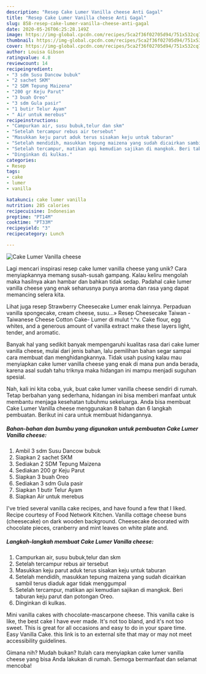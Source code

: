 ```yaml
---
description: "Resep Cake Lumer Vanilla cheese Anti Gagal"
title: "Resep Cake Lumer Vanilla cheese Anti Gagal"
slug: 858-resep-cake-lumer-vanilla-cheese-anti-gagal
date: 2020-05-26T06:25:28.149Z
image: https://img-global.cpcdn.com/recipes/5ca2f36f02705d94/751x532cq70/cake-lumer-vanilla-cheese-foto-resep-utama.jpg
thumbnail: https://img-global.cpcdn.com/recipes/5ca2f36f02705d94/751x532cq70/cake-lumer-vanilla-cheese-foto-resep-utama.jpg
cover: https://img-global.cpcdn.com/recipes/5ca2f36f02705d94/751x532cq70/cake-lumer-vanilla-cheese-foto-resep-utama.jpg
author: Louisa Gibson
ratingvalue: 4.8
reviewcount: 14
recipeingredient:
- "3 sdm Susu Dancow bubuk"
- "2 sachet SKM"
- "2 SDM Tepung Maizena"
- "200 gr Keju Parut"
- "3 buah Oreo"
- "3 sdm Gula pasir"
- "1 butir Telur Ayam"
- " Air untuk merebus"
recipeinstructions:
- "Campurkan air, susu bubuk,telur dan skm"
- "Setelah tercampur rebus air tersebut"
- "Masukkan keju parut aduk terus sisakan keju untuk taburan"
- "Setelah mendidih, masukkan tepung maizena yang sudah dicairkan sambil terus diaduk agar tidak menggumpal"
- "Setelah tercampur, matikan api kemudian sajikan di mangkok. Beri taburan keju parut dan potongan Oreo."
- "Dinginkan di kulkas."
categories:
- Resep
tags:
- cake
- lumer
- vanilla

katakunci: cake lumer vanilla 
nutrition: 285 calories
recipecuisine: Indonesian
preptime: "PT14M"
cooktime: "PT33M"
recipeyield: "3"
recipecategory: Lunch

---
```



![Cake Lumer Vanilla cheese](https://img-global.cpcdn.com/recipes/5ca2f36f02705d94/751x532cq70/cake-lumer-vanilla-cheese-foto-resep-utama.jpg)

Lagi mencari inspirasi resep cake lumer vanilla cheese yang unik? Cara menyiapkannya memang susah-susah gampang. Kalau keliru mengolah maka hasilnya akan hambar dan bahkan tidak sedap. Padahal cake lumer vanilla cheese yang enak seharusnya punya aroma dan rasa yang dapat memancing selera kita.

Lihat juga resep Strawberry Cheesecake Lumer enak lainnya. Perpaduan vanilla spongecake, cream cheese, susu…» Resep Cheesecake Taiwan - Taiwanese Cheese Cotton Cake- Lumer di mulut ^.^v. Cake flour, egg whites, and a generous amount of vanilla extract make these layers light, tender, and aromatic.

Banyak hal yang sedikit banyak mempengaruhi kualitas rasa dari cake lumer vanilla cheese, mulai dari jenis bahan, lalu pemilihan bahan segar sampai cara membuat dan menghidangkannya. Tidak usah pusing kalau mau menyiapkan cake lumer vanilla cheese yang enak di mana pun anda berada, karena asal sudah tahu triknya maka hidangan ini mampu menjadi suguhan spesial.


Nah, kali ini kita coba, yuk, buat cake lumer vanilla cheese sendiri di rumah. Tetap berbahan yang sederhana, hidangan ini bisa memberi manfaat untuk membantu menjaga kesehatan tubuhmu sekeluarga. Anda bisa membuat Cake Lumer Vanilla cheese menggunakan 8 bahan dan 6 langkah pembuatan. Berikut ini cara untuk membuat hidangannya.

<!--inarticleads1-->

##### Bahan-bahan dan bumbu yang digunakan untuk pembuatan Cake Lumer Vanilla cheese:

1. Ambil 3 sdm Susu Dancow bubuk
1. Siapkan 2 sachet SKM
1. Sediakan 2 SDM Tepung Maizena
1. Sediakan 200 gr Keju Parut
1. Siapkan 3 buah Oreo
1. Sediakan 3 sdm Gula pasir
1. Siapkan 1 butir Telur Ayam
1. Siapkan  Air untuk merebus


I&#39;ve tried several vanilla cake recipes, and have found a few that I liked. Recipe courtesy of Food Network Kitchen. Vanilla cottage cheese buns (cheesecake) on dark wooden background. Cheesecake decorated with chocolate pieces, cranberry and mint leaves on white plate and. 

<!--inarticleads2-->

##### Langkah-langkah membuat Cake Lumer Vanilla cheese:

1. Campurkan air, susu bubuk,telur dan skm
1. Setelah tercampur rebus air tersebut
1. Masukkan keju parut aduk terus sisakan keju untuk taburan
1. Setelah mendidih, masukkan tepung maizena yang sudah dicairkan sambil terus diaduk agar tidak menggumpal
1. Setelah tercampur, matikan api kemudian sajikan di mangkok. Beri taburan keju parut dan potongan Oreo.
1. Dinginkan di kulkas.


Mini vanilla cakes with chocolate-mascarpone cheese. This vanilla cake is like, the best cake I have ever made. It&#39;s not too bland, and it&#39;s not too sweet. This is great for all occasions and easy to do in your spare time. Easy Vanilla Cake. this link is to an external site that may or may not meet accessibility guidelines. 

Gimana nih? Mudah bukan? Itulah cara menyiapkan cake lumer vanilla cheese yang bisa Anda lakukan di rumah. Semoga bermanfaat dan selamat mencoba!
